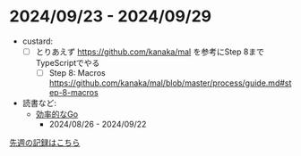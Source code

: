 # 2024/09/23 - 2024/09/29

- custard:
    - [ ] とりあえず <https://github.com/kanaka/mal> を参考にStep 8までTypeScriptでやる
        - [ ] Step 8: Macros <https://github.com/kanaka/mal/blob/master/process/guide.md#step-8-macros>
- 読書など:
    - [効率的なGo](https://www.oreilly.co.jp//books/9784814400539/)
        - 2024/08/26 - 2024/09/22

[先週の記録はこちら](https://github.com/igrep/daily-commits/blob/b5f7c393b5fffdd3992146ad56248e4b61f94c26/yesterday.md)
